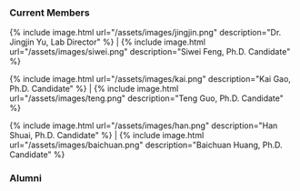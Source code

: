 ### Current Members 

{% include image.html url="/assets/images/jingjin.png" description="Dr. Jingjin Yu, Lab Director" %} | 
{% include image.html url="/assets/images/siwei.png" description="Siwei Feng, Ph.D. Candidate" %}  

{% include image.html url="/assets/images/kai.png" description="Kai Gao, Ph.D. Candidate" %} |
{% include image.html url="/assets/images/teng.png" description="Teng Guo, Ph.D. Candidate" %}  

{% include image.html url="/assets/images/han.png" description="Han Shuai, Ph.D. Candidate" %} |
{% include image.html url="/assets/images/baichuan.png" description="Baichuan Huang, Ph.D. Candidate" %}

### Alumni 
